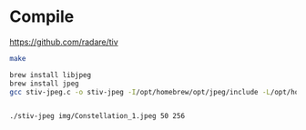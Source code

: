 # Compile

https://github.com/radare/tiv

```sh
make

brew install libjpeg
brew install jpeg
gcc stiv-jpeg.c -o stiv-jpeg -I/opt/homebrew/opt/jpeg/include -L/opt/homebrew/opt/jpeg/lib -ljpeg


./stiv-jpeg img/Constellation_1.jpeg 50 256
```